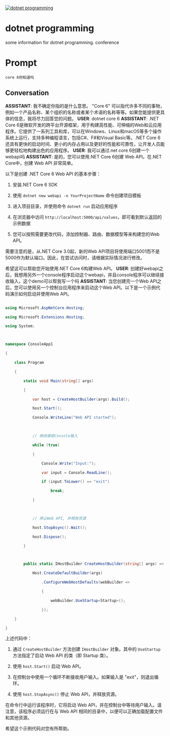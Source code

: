 
[![dotnet programming](https://flow-prompt-covers.s3.us-west-1.amazonaws.com/icon/minimalist/mini_11.png)]()
# dotnet programming 
some information for dotnet programming. conference 

# Prompt

```
core 6你知道吗
```

## Conversation

**ASSISTANT**: 我不确定你指的是什么意思。 "Core 6" 可以指代许多不同的事物，例如一个产品名称、某个组织的名称或者某个术语的名称等等。如果您能提供更具体的信息，我将尽力回答您的问题。
**USER**: dotnet core 6
**ASSISTANT**: .NET Core 6是微软开发的跨平台开源框架，用于构建高性能、可伸缩的Web和云应用程序。它提供了一系列工具和库，可以在Windows、Linux和macOS等多个操作系统上运行，支持多种编程语言，包括C#、F#和Visual Basic等。.NET Core 6还具有更快的启动时间、更小的内存占用以及更好的性能和可靠性，让开发人员能够更轻松地构建出色的应用程序。
**USER**: 我可以通过.net core 6创建一个webapi吗
**ASSISTANT**: 是的，您可以使用.NET Core 6创建 Web API。在.NET Core中，创建 Web API 非常简单。



以下是创建 .NET Core 6 Web API 的基本步骤：



1. 安装.NET Core 6 SDK



2. 使用 `dotnet new webapi -n YourProjectName` 命令创建项目模板



3. 进入项目目录，并使用命令 `dotnet run` 启动应用程序



4. 在浏览器中访问 `http://localhost:5000/api/values`，即可看到默认返回的示例数据



5. 您可以按照需要更改代码，添加控制器、路由、数据模型等来构建您的Web API。



需要注意的是，从.NET Core 3.0起，新的Web API项目将使用端口5001而不是5000作为默认端口。因此，在尝试访问时，请根据实际情况进行修改。



希望这可以帮助您开始使用.NET Core 6构建Web API。
**USER**: 创建好webapi之后，我想用另外一个console程序启动这个webapi，并且console程序可以继续接收输入，这个demo可以帮我写一个吗
**ASSISTANT**: 当您创建完一个Web API之后，您可以使用另一个控制台应用程序来启动这个Web API。以下是一个示例代码演示如何启动并使用Web API。



```csharp

using Microsoft.AspNetCore.Hosting;

using Microsoft.Extensions.Hosting;

using System;



namespace ConsoleApp1

{

    class Program

    {

        static void Main(string[] args)

        {

            var host = CreateHostBuilder(args).Build();

            host.Start();

            Console.WriteLine("Web API started");

            

            // 继续接收Console输入

            while (true)

            {

                Console.Write("Input:");

                var input = Console.ReadLine();

                if (input.ToLower() == "exit")

                    break;

            }

            

            // 停止Web API, 并释放资源

            host.StopAsync().Wait();

            host.Dispose();

        }



        public static IHostBuilder CreateHostBuilder(string[] args) =>

            Host.CreateDefaultBuilder(args)

                .ConfigureWebHostDefaults(webBuilder =>

                {

                    webBuilder.UseStartup<Startup>();

                });

    }

}

```



上述代码中：



1. 通过 `CreateHostBuilder` 方法创建 `IHostBuilder` 对象。其中的 `UseStartup` 方法指定了启动 Web API 的类（即 Startup 类）。



2. 使用 `host.Start()` 启动 Web API。



3. 在控制台中使用一个循环不断接收用户输入。如果输入是 "exit"，则退出循环。



4. 使用 `host.StopAsync()` 停止 Web API，并释放资源。



在命令行中运行该程序时，它将启动 Web API，并在控制台中等待用户输入。请注意，该程序必须运行在与 Web API 相同的目录中，以便可以正确加载配置文件和其他资源。



希望这个示例代码对您有所帮助。


